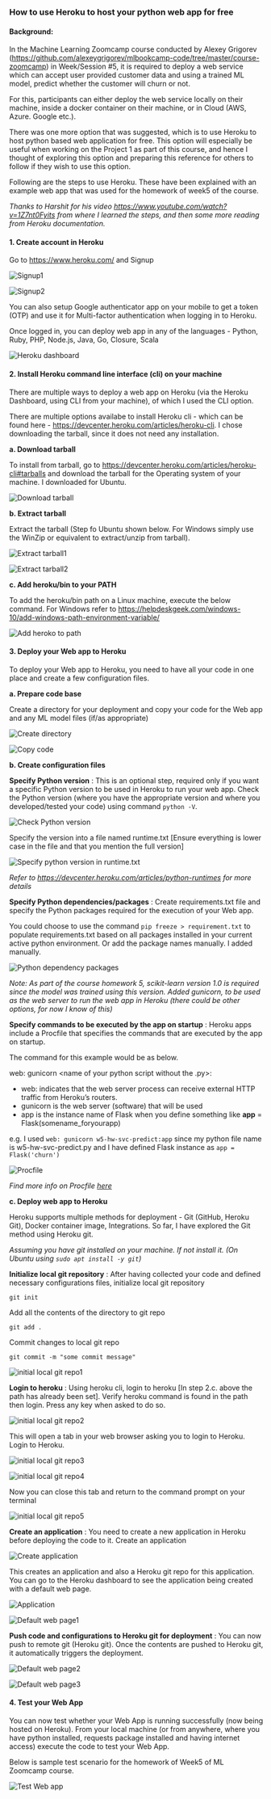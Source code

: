 ### How to use Heroku to host your python web app for free

#### Background:
In the Machine Learning Zoomcamp course conducted by Alexey Grigorev (https://github.com/alexeygrigorev/mlbookcamp-code/tree/master/course-zoomcamp) in Week/Session #5, it is required to deploy a web service which can accept user provided customer data and using a trained ML model, predict whether the customer will churn or not.

For this, participants can either deploy the web service locally on their machine, inside a docker container on their machine, or in Cloud (AWS, Azure. Google etc.).

There was one more option that was suggested, which is to use Heroku to host python based web application for free. This option will especially be useful when working on the Project 1 as part of this course, and hence I thought of exploring this option and preparing this reference for others to follow if they wish to use this option.

Following are the steps to use Heroku. These have been explained with an example web app that was used for the homework of week5 of the course.

*Thanks to Harshit for his video https://www.youtube.com/watch?v=1Z7nt0Fyits from where I learned the steps, and then some more reading from Heroku documentation.*

#### 1. Create account in Heroku

Go to https://www.heroku.com/ and Signup

![Signup1](images/1-heroku-signup-1.png)

![Signup2](images/2-heroku-signup-2.png)

You can also setup Google authenticator app on your mobile to get a token (OTP) and use it for Multi-factor authentication when logging in to Heroku.

Once logged in, you can deploy web app in any of the languages - Python, Ruby, PHP, Node.js, Java, Go, Closure, Scala

![Heroku dashboard](images/3-heroku-dashboard.png)

#### 2. Install Heroku command line interface (cli) on your machine

There are multiple ways to deploy a web app on Heroku (via the Heroku Dashboard, using CLI from your machine), of which I used the CLI option.

There are multiple options availabe to install Heroku cli - which can be found here - https://devcenter.heroku.com/articles/heroku-cli. I chose downloading the tarball, since it does not need any installation. 

**a. Download tarball**

To install from tarball, go to https://devcenter.heroku.com/articles/heroku-cli#tarballs and download the tarball for the Operating system of your machine. I downloaded for Ubuntu.

![Download tarball](images/4-heroku-download-tarball.png)

**b. Extract tarball**

Extract the tarball (Step fo Ubuntu shown below. For Windows simply use the WinZip or equivalent to extract/unzip from tarball).

![Extract tarball1](images/5-heroku-extract-tarball-ubuntu-1.png)

![Extract tarball2](images/6-heroku-extract-tarball-ubuntu-2.png)

**c. Add heroku/bin to your PATH**

To add the heroku/bin path on a Linux machine, execute the below command. For Windows refer to https://helpdeskgeek.com/windows-10/add-windows-path-environment-variable/

![Add heroko to path](images/7-add-heroku-path.png)

#### 3. Deploy your Web app to Heroku

To deploy your Web app to Heroku, you need to have all your code in one place and create a few configuration files.

**a. Prepare code base**

Create a directory for your deployment and copy your code for the Web app and any ML model files (if/as appropriate)

![Create directory](images/8-heroku-webapp-deploy-1.png)

![Copy code](images/9-heroku-webapp-deploy-2.png)

**b. Create configuration files**

**Specify Python version** : This is an optional step, required only if you want a specific Python version to be used in Heroku to run your web app. Check the Python version (where you have the appropriate version and where you developed/tested your code) using command ```python -V```.

![Check Python version](images/10-heroku-webapp-deploy-3.png)

Specify the version into a file named runtime.txt [Ensure everything is lower case in the file and that you mention the full version]

![Specify python version in runtime.txt](images/11-heroku-webapp-deploy-4.png)

*Refer to https://devcenter.heroku.com/articles/python-runtimes for more details*

**Specify Python dependencies/packages** : Create requirements.txt file and specify the Python packages required for the execution of your Web app.

You could choose to use the command ```pip freeze > requirement.txt``` to populate requirements.txt based on all packages installed in your current active python environment. Or add the package names manually. I added manually.

![Python dependency packages](images/12-heroku-webapp-deploy-5.png)

*Note: As part of the course homework 5, scikit-learn version 1.0 is required since the model was trained using this version. Added gunicorn, to be used as the web server to run the web app in Heroku (there could be other options, for now I know of this)*

**Specify commands to be executed by the app on startup** : Heroku apps include a Procfile that specifies the commands that are executed by the app on startup.

The command for this example would be as below. 

web: gunicorn <name of your python script without the .py>:<instance name of Flask>

* web: indicates that the web server process can receive external HTTP traffic from Heroku’s routers.
* gunicorn is the web server (software) that will be used
* app is the instance name of Flask when you define something like **app** = Flask(somename_foryourapp)

e.g. I used ```web: gunicorn w5-hw-svc-predict:app``` since my python file name is w5-hw-svc-predict.py and I have defined Flask instance as ```app = Flask('churn')```
  
![Procfile](images/13-heroku-webapp-deploy-6.png)
  
*Find more info on Procfile [here](https://devcenter.heroku.com/articles/procfile)*
  
**c. Deploy web app to Heroku**

Heroku supports multiple methods for deployment - Git (GitHub, Heroku Git), Docker container image, Integrations. So far, I have explored the Git method using Heroku git.
  
*Assuming you have git installed on your machine. If not install it. (On Ubuntu using ```sudo apt install -y git```)*
  
**Initialize local git repository** : After having collected your code and defined necessary configurations files, initialize local git repository
  
```git init```
  
Add all the contents of the directory to git repo
  
```git add .```
  
Commit changes to local git repo
  
```git commit -m "some commit message"```
  
![initial local git repo1](images/14-heroku-webapp-deploy-7.png)

**Login to heroku** : Using heroku cli, login to heroku [In step 2.c. above the path has already been set]. Verify heroku command is found in the path then login. Press any key when asked to do so.

![initial local git repo2](images/15-heroku-webapp-deploy-8.png)
  
This will open a tab in your web browser asking you to login to Heroku. Login to Heroku.

![initial local git repo3](images/16-heroku-webapp-deploy-9.png)

![initial local git repo4](images/17-heroku-webapp-deploy-10.png)

Now you can close this tab and return to the command prompt on your terminal
  
![initial local git repo5](images/18-heroku-webapp-deploy-11.png)
  
**Create an application** : You need to create a new application in Heroku before deploying the code to it. Create an application
  
![Create application](images/19-heroku-webapp-deploy-12.png)
  
This creates an application and also a Heroku git repo for this application. You can go to the Heroku dashboard to see the application being created with a default web page.
  
![Application](images/20-heroku-webapp-deploy-13.png)
  
![Default web page1](images/21-heroku-webapp-deploy-14.png)

**Push code and configurations to Heroku git for deployment** : You can now push to remote git (Heroku git). Once the contents are pushed to Heroku git, it automatically triggers the deployment.
  
![Default web page2](images/22-heroku-webapp-deploy-15.png)
  
![Default web page3](images/23-heroku-webapp-deploy-16.png)

#### 4. Test your Web App  

You can now test whether your Web App is running successfully (now being hosted on Heroku). From your local machine (or from anywhere, where you have python installed, requests package installed and having internet access) execute the code to test your Web App.

Below is sample test scenario for the homework of Week5 of ML Zoomcamp course.
  
![Test Web app](images/24-request.png)

